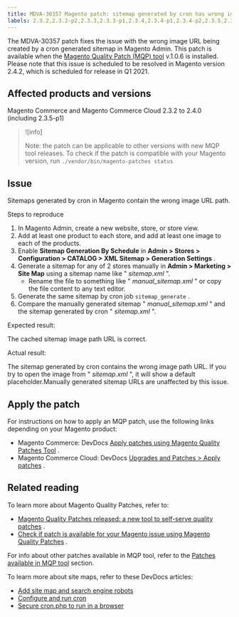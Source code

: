 ```yaml
---
title: MDVA-30357 Magento patch: sitemap generated by cron has wrong image URL
labels: 2.3.2,2.3.2-p2,2.3.3,2.3.3-p1,2.3.4,2.3.4-p1,2.3.4-p2,2.3.5,2.3.5-p1,2.3.5-p2,2.3.6,2.4.0,2.4.0-p1,MQP 1.0.6,MQP patches,Magento Commerce,Magento Commerce Cloud,URL,cron,image,sitemap
---
```


The MDVA-30357 patch fixes the issue with the wrong image URL being created by a cron generated sitemap in Magento Admin. This patch is available when the [Magento Quality Patch (MQP) tool](https://support.magento.com/hc/en-us/articles/360047139492) v.1.0.6 is installed. Please note that this issue is scheduled to be resolved in Magento version 2.4.2, which is scheduled for release in Q1 2021.

## Affected products and versions

Magento Commerce and Magento Commerce Cloud 2.3.2 to 2.4.0 (including 2.3.5-p1)

>![info]
>
>Note: the patch can be applicable to other versions with new MQP tool releases. To check if the patch is compatible with your Magento version, run `./vendor/bin/magento-patches
    status` 

## Issue

Sitemaps generated by cron in Magento contain the wrong image URL path.

 <span class="wysiwyg-underline">Steps to reproduce</span> 

1. In Magento Admin, create a new website, store, or store view.
1. Add at least one product to each store, and add at least one image to each of the products.
1. Enable **Sitemap Generation By Schedule** in **Admin > Stores > Configuration > CATALOG > XML Sitemap > Generation Settings** .
1. Generate a sitemap for any of 2 stores manually in **Admin > Marketing > Site Map** using a sitemap name like " *sitemap.xml* ".
    * Rename the file to something like " *manual\_sitemap.xml* " or copy the file content to any text editor.
1. Generate the same sitemap by cron job `sitemap_generate` .
1. Compare the manually generated sitemap " *manual\_sitemap.xml* " and the sitemap generated by cron " *sitemap.xml* ".

 <span class="wysiwyg-underline">Expected result:</span> 

The cached sitemap image path URL is correct.

 <span class="wysiwyg-underline">Actual result:</span> 

The sitemap generated by cron contains the wrong image path URL. If you try to open the image from " *sitemap.xml* ", it will show a default placeholder.Manually generated sitemap URLs are unaffected by this issue.

## Apply the patch

For instructions on how to apply an MQP patch, use the following links depending on your Magento product:

* Magento Commerce: DevDocs [Apply patches using Magento Quality Patches Tool](https://devdocs.magento.com/guides/v2.4/comp-mgr/patching/mqp.html) .
* Magento Commerce Cloud: DevDocs [Upgrades and Patches > Apply patches](https://devdocs.magento.com/cloud/project/project-patch.html) .

## Related reading

To learn more about Magento Quality Patches, refer to:

* [Magento Quality Patches released: a new tool to self-serve quality patches](https://support.magento.com/hc/en-us/articles/360047139492) .
* [Check if patch is available for your Magento issue using Magento Quality Patches](https://support.magento.com/hc/en-us/articles/360047125252) .

For info about other patches available in MQP tool, refer to the [Patches available in MQP tool](https://support.magento.com/hc/en-us/sections/360010506631-Patches-available-in-MQP-tool-) section.

To learn more about site maps, refer to these DevDocs articles:

* [Add site map and search engine robots](https://devdocs.magento.com/cloud/trouble/robots-sitemap.html)
* [Configure and run cron](https://devdocs.magento.com/guides/v2.4/config-guide/cli/config-cli-subcommands-cron.html)
* [Secure cron.php to run in a browser](https://devdocs.magento.com/guides/v2.4/config-guide/secy/secy-cron.html)

